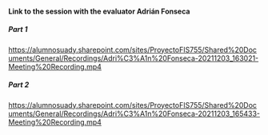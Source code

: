 #### Link to the session with the evaluator Adrián Fonseca
##### Part 1 
https://alumnosuady.sharepoint.com/sites/ProyectoFIS755/Shared%20Documents/General/Recordings/Adri%C3%A1n%20Fonseca-20211203_163021-Meeting%20Recording.mp4

##### Part 2
https://alumnosuady.sharepoint.com/sites/ProyectoFIS755/Shared%20Documents/General/Recordings/Adri%C3%A1n%20Fonseca-20211203_165433-Meeting%20Recording.mp4
